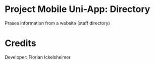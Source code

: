﻿# Project Mobile Uni-App: Directory

Prases information from a website (staff directory)

# Credits

Developer:
Florian Ickelsheimer
